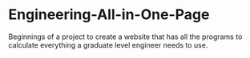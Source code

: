 # Engineering-All-in-One-Page
Beginnings of a project to create a website that has all the programs to calculate everything a graduate level engineer needs to use.
